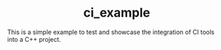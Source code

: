 <h1 align="center">ci_example</h1>

This is a simple example to test and showcase the integration of CI tools into a C++ project.

